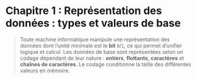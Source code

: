 # Chapitre 1 : Représentation des données : types et valeurs de base
> Toute machine informatique manipule une représentation des données dont l’unité minimale est le **bit** `0`/`1`, ce qui permet d’unifier logique et calcul. Les données de base sont représentées selon un codage dépendant de leur nature : **entiers**, **flottants**, **caractères** et **chaînes de caractères**. Le codage conditionne la taille des différentes valeurs en mémoire.
